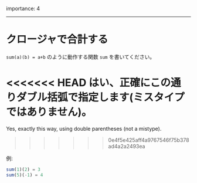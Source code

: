 importance: 4

---

# クロージャで合計する

`sum(a)(b) = a+b` のように動作する関数 `sum` を書いてください。

<<<<<<< HEAD
はい、正確にこの通りダブル括弧で指定します(ミスタイプではありません)。
=======
Yes, exactly this way, using double parentheses (not a mistype).
>>>>>>> 0e4f5e425aff4a9767546f75b378ad4a2a2493ea

例:

```js
sum(1)(2) = 3
sum(5)(-1) = 4
```
